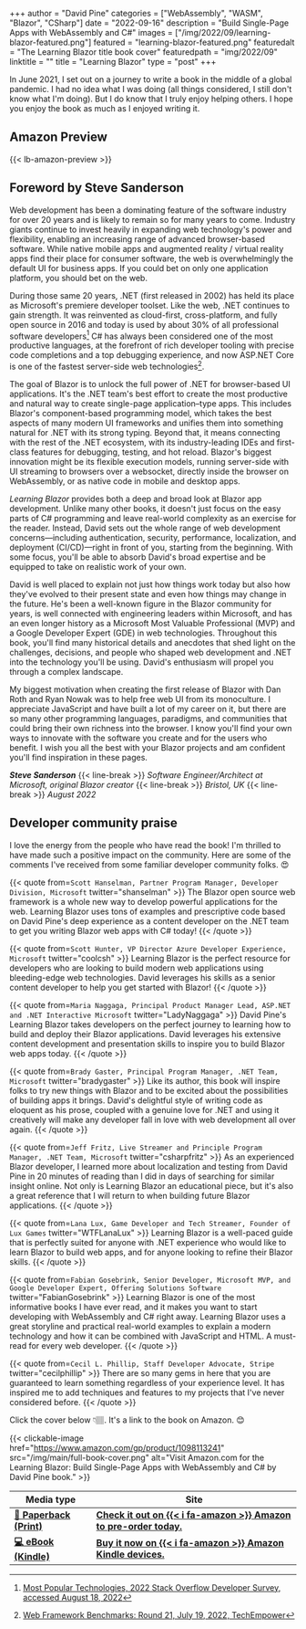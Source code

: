 +++
author = "David Pine"
categories = ["WebAssembly", "WASM", "Blazor", "CSharp"]
date = "2022-09-16"
description = "Build Single-Page Apps with WebAssembly and C#"
images = ["/img/2022/09/learning-blazor-featured.png"]
featured = "learning-blazor-featured.png"
featuredalt = "The Learning Blazor title book cover"
featuredpath = "img/2022/09"
linktitle = ""
title = "Learning Blazor"
type = "post"
+++

In June 2021, I set out on a journey to write a book in the middle of a global pandemic. I had no idea what I was doing (all things considered, I still don't know what I'm doing). But I do know that I truly enjoy helping others. I hope you enjoy the book as much as I enjoyed writing it.

## Amazon Preview

{{< lb-amazon-preview >}}

## Foreword by Steve Sanderson

Web development has been a dominating feature of the software industry for over 20 years and is likely to remain so for many years to come. Industry giants continue to invest heavily in expanding web technology's power and flexibility, enabling an increasing range of advanced browser-based software. While native mobile apps and augmented reality / virtual reality apps find their place for consumer software, the web is overwhelmingly the default UI for business apps. If you could bet on only one application platform, you should bet on the web.

During those same 20 years, .NET (first released in 2002) has held its place as Microsoft's premiere developer toolset. Like the web, .NET continues to gain strength. It was reinvented as cloud-first, cross-platform, and fully open source in 2016 and today is used by about 30% of all professional software developers[^1] C# has always been considered one of the most productive languages, at the forefront of rich developer tooling with precise code completions and a top debugging experience, and now ASP.NET Core is one of the fastest server-side web technologies[^2].

The goal of Blazor is to unlock the full power of .NET for browser-based UI applications. It's the .NET team's best effort to create the most productive and natural way to create single-page application&ndash;type apps. This includes Blazor's component-based programming model, which takes the best aspects of many modern UI frameworks and unifies them into something natural for .NET with its strong typing. Beyond that, it means connecting with the rest of the .NET ecosystem, with its industry-leading IDEs and first-class features for debugging, testing, and hot reload. Blazor's biggest innovation might be its flexible execution models, running server-side with UI streaming to browsers over a websocket, directly inside the browser on WebAssembly, or as native code in mobile and desktop apps.

_Learning Blazor_ provides both a deep and broad look at Blazor app development. Unlike many other books, it doesn't just focus on the easy parts of C# programming and leave real-world complexity as an exercise for the reader. Instead, David sets out the whole range of web development concerns&mdash;including authentication, security, performance, localization, and deployment (CI/CD)&mdash;right in front of you, starting from the beginning. With some focus, you'll be able to absorb David's broad expertise and be equipped to take on realistic work of your own.

David is well placed to explain not just how things work today but also how they've evolved to their present state and even how things may change in the future. He's been a well-known figure in the Blazor community for years, is well connected with engineering leaders within Microsoft, and has an even longer history as a Microsoft Most Valuable Professional (MVP) and a Google Developer Expert (GDE) in web technologies. Throughout this book, you'll find many historical details and anecdotes that shed light on the challenges, decisions, and people who shaped web development and .NET into the technology you'll be using. David's enthusiasm will propel you through a complex landscape.

My biggest motivation when creating the first release of Blazor with Dan Roth and Ryan Nowak was to help free web UI from its monoculture. I appreciate JavaScript and have built a lot of my career on it, but there are so many other programming languages, paradigms, and communities that could bring their own richness into the browser. I know you'll find your own ways to innovate with the software you create and for the users who benefit. I wish you all the best with your Blazor projects and am confident you'll find inspiration in these pages.

***Steve Sanderson***
{{< line-break >}}
_Software Engineer/Architect at Microsoft, original Blazor creator_
{{< line-break >}}
_Bristol, UK_
{{< line-break >}}
_August 2022_

[^1]: [Most Popular Technologies, 2022 Stack Overflow Developer Survey, accessed August 18, 2022](https://survey.stackoverflow.co/2022/#most-popular-technologies-language-prof)
[^2]: [Web Framework Benchmarks: Round 21, July 19, 2022, TechEmpower](https://www.techempower.com/benchmarks/#section=data-r21&hw=ph&test=plaintext)

## Developer community praise

I love the energy from the people who have read the book! I'm thrilled to have made such a positive impact on the community. Here are some of the comments I've received from some familiar developer community folks. 😍

{{< quote from=`Scott Hanselman, Partner Program Manager, Developer Division, Microsoft` twitter="shanselman" >}}
The Blazor open source web framework is a whole new way to develop powerful applications for the web. Learning Blazor uses tons of examples and prescriptive code based on David Pine's deep experience as a content developer on the .NET team to get you writing Blazor web apps with C# today!
{{< /quote >}}

{{< quote from=`Scott Hunter, VP Director Azure Developer Experience, Microsoft` twitter="coolcsh" >}}
Learning Blazor is the perfect resource for developers who are looking to build modern web applications using bleeding-edge web technologies. David leverages his skills as a senior content developer to help you get started with Blazor!
{{< /quote >}}

{{< quote from=`Maria Naggaga, Principal Product Manager Lead, ASP.NET and .NET Interactive Microsoft` twitter="LadyNaggaga" >}}
David Pine's Learning Blazor takes developers on the perfect journey to learning how to build and deploy their Blazor applications. David leverages his extensive content development and presentation skills to inspire you to build Blazor web apps today.
{{< /quote >}}

{{< quote from=`Brady Gaster, Principal Program Manager, .NET Team, Microsoft` twitter="bradygaster" >}}
Like its author, this book will inspire folks to try new things with Blazor and to be excited about the possibilities of building apps it brings. David's delightful style of writing code as eloquent as his prose, coupled with a genuine love for .NET and using it creatively will make any developer fall in love with web development all over again.
{{< /quote >}}

{{< quote from=`Jeff Fritz, Live Streamer and Principle Program Manager, .NET Team, Microsoft` twitter="csharpfritz" >}}
As an experienced Blazor developer, I learned more about localization and testing from David Pine in 20 minutes of reading than I did in days of searching for similar insight online. Not only is Learning Blazor an educational piece, but it's also a great reference that I will return to when building future Blazor applications.
{{< /quote >}}

{{< quote from=`Lana Lux, Game Developer and Tech Streamer, Founder of Lux Games` twitter="WTFLanaLux" >}}
Learning Blazor is a well-paced guide that is perfectly suited for anyone with .NET experience who would like to learn Blazor to build web apps, and for anyone looking to refine their Blazor skills.
{{< /quote >}}

{{< quote from=`Fabian Gosebrink, Senior Developer, Microsoft MVP, and Google Developer Expert, Offering Solutions Software` twitter="FabianGosebrink" >}}
Learning Blazor is one of the most informative books I have ever read, and it makes you want to start developing with WebAssembly and C# right away. Learning Blazor uses a great storyline and practical real-world examples to explain a modern technology and how it can be combined with JavaScript and HTML. A must-read for every web developer.
{{< /quote >}}

{{< quote from=`Cecil L. Phillip, Staff Developer Advocate, Stripe` twitter="cecilphillip" >}}
There are so many gems in here that you are guaranteed to learn something regardless of your experience level. It has inspired me to add techniques and features to my projects that I've never considered before.
{{< /quote >}}

Click the cover below 👇🏽. It's a link to the book on Amazon. 😊

{{< clickable-image href="https://www.amazon.com/gp/product/1098113241" src="/img/main/full-book-cover.png" alt="Visit Amazon.com for the Learning Blazor: Build Single-Page Apps with WebAssembly and C# by David Pine book." >}}

| Media type              | Site                                               |
|-------------------------|----------------------------------------------------|
| [**📖 Paperback (Print)**][paperback] | [**Check it out on {{< i fa-amazon >}} Amazon to pre-order today.**][paperback]    |
| [**💻 eBook (Kindle)**][kindle]  | [**Buy it now on {{< i fa-amazon >}} Amazon Kindle devices.**][kindle] |

[paperback]: https://www.amazon.com/Learning-Blazor-Build-Single-Page-WebAssembly/dp/1098113241
[kindle]: https://www.amazon.com/Learning-Blazor-David-Pine-ebook/dp/B0BGJS7JBP
